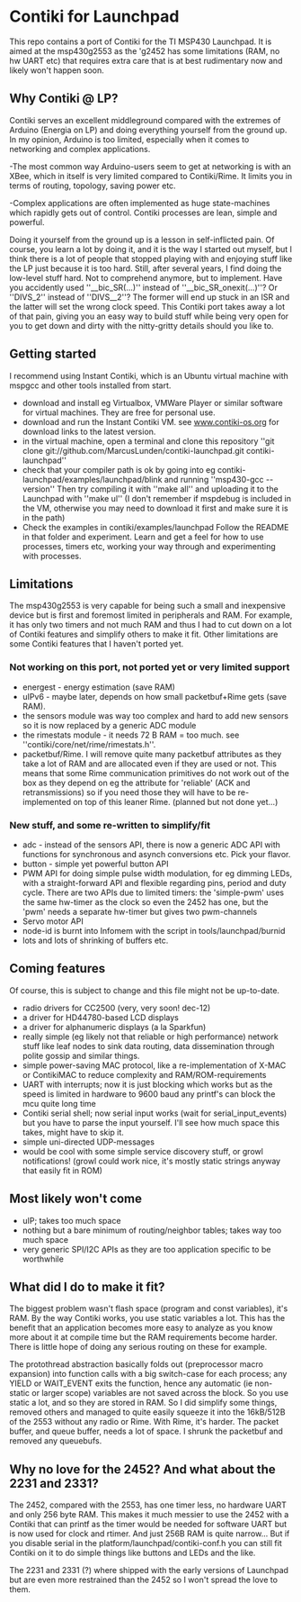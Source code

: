 # Contiki for Launchpad

This repo contains a port of Contiki for the TI MSP430 Launchpad.
It is aimed at the msp430g2553 as the 'g2452 has some limitations (RAM, no hw 
UART etc) that requires extra care that is at best rudimentary now and likely
won't happen soon.

## Why Contiki @ LP?
Contiki serves an excellent middleground compared with the extremes of Arduino
(Energia on LP) and doing everything yourself from the ground up. In my opinion,
Arduino is too limited, especially when it comes to networking and complex
applications.

-The most common way Arduino-users seem to get at networking is
with an XBee, which in itself is very limited compared to Contiki/Rime. It
limits you in terms of routing, topology, saving power etc.

-Complex applications are often implemented as huge state-machines which
rapidly gets out of control. Contiki processes are lean, simple and powerful.

Doing it yourself from the ground up is a lesson in self-inflicted pain. Of
course, you learn a lot by doing it, and it is the way I started out myself, but
I think there is a lot of people that stopped playing with and enjoying stuff
like the LP just because it is too hard. Still, after several years, I find
doing the low-level stuff hard. Not to comprehend anymore, but to implement.
Have you accidently used ''__bic_SR(...)'' instead of ''__bic_SR_onexit(...)''?
Or ''DIVS_2'' instead of ''DIVS__2''? The former will end up stuck in an ISR and
the latter will set the wrong clock speed. This Contiki port takes away a lot of
that pain, giving you an easy way to build stuff while being very open for you
to get down and dirty with the nitty-gritty details should you like to.

## Getting started

I recommend using Instant Contiki, which is an Ubuntu
virtual machine with mspgcc and other tools installed from start.
* download and install eg Virtualbox, VMWare Player or similar
  software for virtual machines. They are free for personal use.
* download and run the Instant Contiki VM.
  see www.contiki-os.org for download links to the latest version.
* in the virtual machine, open a terminal and clone this repository
    ''git clone git://github.com/MarcusLunden/contiki-launchpad.git contiki-launchpad''
* check that your compiler path is ok by going into eg 
    contiki-launchpad/examples/launchpad/blink
  and running
    ''msp430-gcc --version''
  Then try compiling it with
    ''make all''
  and uploading it to the Launchpad with
    ''make ul''
  (I don't remember if mspdebug is included in the VM, otherwise you may need to
  download it first and make sure it is in the path)
* Check the examples in contiki/examples/launchpad
  Follow the README in that folder and experiment. Learn and get a feel for 
  how to use processes, timers etc, working your way through and experimenting
  with processes.

## Limitations

The msp430g2553 is very capable for being such a small and inexpensive device but
is first and foremost limited in peripherals and RAM. For example, it has only
two timers and not much RAM and thus I had to cut down on a lot of Contiki 
features and simplify others to make it fit. Other limitations are some Contiki
features that I haven't ported yet.

### Not working on this port, not ported yet or very limited support
*  energest - energy estimation (save RAM)
*  uIPv6 - maybe later, depends on how small packetbuf+Rime gets (save RAM).
*  the sensors module was way too complex and hard to add new sensors so it is
   now replaced by a generic ADC module
*  the rimestats module - it needs 72 B RAM = too much. see ''contiki/core/net/rime/rimestats.h''.
*  packetbuf/Rime. I will remove quite many packetbuf attributes as they take a
   lot of RAM and are allocated even if they are used or not. This means that
   some Rime communication primitives do not work out of the box as they depend
   on eg the attribute for 'reliable' (ACK and retransmissions) so if you need
   those they will have to be re-implemented on top of this leaner Rime.
   (planned but not done yet...)

### New stuff, and some re-written to simplify/fit
*  adc - instead of the sensors API, there is now a generic ADC API with functions
   for synchronous and asynch conversions etc. Pick your flavor.
*  button - simple yet powerful button API
*  PWM API for doing simple pulse width modulation, for eg dimming LEDs, with a
   straight-forward API and flexible regarding pins, period and duty cycle. There
   are two APIs due to limited timers: the 'simple-pwm' uses the same hw-timer as
   the clock so even the 2452 has one, but the 'pwm' needs a separate hw-timer
   but gives two pwm-channels
*  Servo motor API
*  node-id is burnt into Infomem with the script in tools/launchpad/burnid
*  lots and lots of shrinking of buffers etc.

## Coming features

Of course, this is subject to change and this file might not be up-to-date.

*  radio drivers for CC2500 (very, very soon! dec-12)
*  a driver for HD44780-based LCD displays
*  a driver for alphanumeric displays (a la Sparkfun)
*  really simple (eg likely not that reliable or high performance) network stuff
   like leaf nodes to sink data routing, data dissemination through polite gossip
   and similar things.
*  simple power-saving MAC protocol, like a re-implementation of X-MAC or ContikiMAC
   to reduce complexity and RAM/ROM-requirements
*  UART with interrupts; now it is just blocking which works but as the speed is
   limited in hardware to 9600 baud any printf's can block the mcu quite long time
*  Contiki serial shell; now serial input works (wait for serial_input_events)
   but you have to parse the input yourself. I'll see how much space this takes,
   might have to skip it.
*  simple uni-directed UDP-messages
*  would be cool with some simple service discovery stuff, or growl notifications!
   (growl could work nice, it's mostly static strings anyway that easily fit in ROM)

## Most likely won't come

*  uIP; takes too much space
*  nothing but a bare minimum of routing/neighbor tables; takes way too much space
*  very generic SPI/I2C APIs as they are too application specific to be worthwhile


## What did I do to make it fit?

The biggest problem wasn't flash space (program and const variables), it's RAM.
By the way Contiki works, you use static variables a lot. This has the benefit
that an application becomes more easy to analyze as you know more about it at
compile time but the RAM requirements become harder. There is little hope of
doing any serious routing on these for example.

The protothread abstraction basically folds out (preprocessor macro expansion) into 
function calls with a big switch-case for each process; any YIELD or WAIT_EVENT
exits the function, hence any automatic (ie non-static or larger scope) variables
are not saved across the block. So you use static a lot, and so they are stored
in RAM. So I did simplify some things, removed others and managed to quite easily
squeeze it into the 16kB/512B of the 2553 without any radio or Rime. With Rime,
it's harder. The packet buffer, and queue buffer, needs a lot of space. I shrunk
the packetbuf and removed any queuebufs.

## Why no love for the 2452? And what about the 2231 and 2331?

The 2452, compared with the 2553, has one timer less, no hardware UART and only
256 byte RAM. This makes it much messier to use the 2452 with a Contiki that can
printf as the timer would be needed for software UART but is now used for clock
and rtimer. And just 256B RAM is quite narrow... But if you disable serial in
the platform/launchpad/contiki-conf.h you can still fit Contiki on it to do
simple things like buttons and LEDs and the like.

The 2231 and 2331 (?) where shipped with the early versions of Launchpad but are
even more restrained than the 2452 so I won't spread the love to them.

